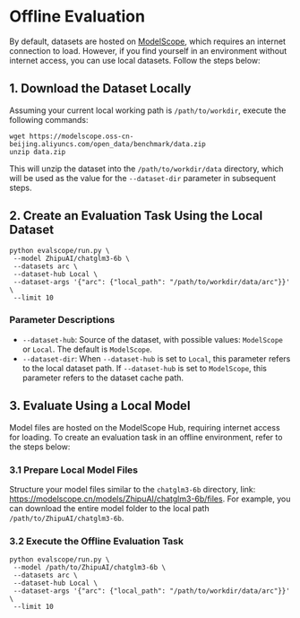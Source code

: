 # Offline Evaluation

By default, datasets are hosted on [ModelScope](https://modelscope.cn/datasets), which requires an internet connection to load. However, if you find yourself in an environment without internet access, you can use local datasets. Follow the steps below:

## 1. Download the Dataset Locally
Assuming your current local working path is `/path/to/workdir`, execute the following commands:
```shell
wget https://modelscope.oss-cn-beijing.aliyuncs.com/open_data/benchmark/data.zip
unzip data.zip
```
This will unzip the dataset into the `/path/to/workdir/data` directory, which will be used as the value for the `--dataset-dir` parameter in subsequent steps.

## 2. Create an Evaluation Task Using the Local Dataset
```shell
python evalscope/run.py \
 --model ZhipuAI/chatglm3-6b \
 --datasets arc \
 --dataset-hub Local \
 --dataset-args '{"arc": {"local_path": "/path/to/workdir/data/arc"}}' \
 --limit 10
```

### Parameter Descriptions
- `--dataset-hub`: Source of the dataset, with possible values: `ModelScope` or `Local`. The default is `ModelScope`.
- `--dataset-dir`: When `--dataset-hub` is set to `Local`, this parameter refers to the local dataset path. If `--dataset-hub` is set to `ModelScope`, this parameter refers to the dataset cache path.

## 3. Evaluate Using a Local Model
Model files are hosted on the ModelScope Hub, requiring internet access for loading. To create an evaluation task in an offline environment, refer to the steps below:

### 3.1 Prepare Local Model Files
Structure your model files similar to the `chatglm3-6b` directory, link: https://modelscope.cn/models/ZhipuAI/chatglm3-6b/files. For example, you can download the entire model folder to the local path `/path/to/ZhipuAI/chatglm3-6b`.

### 3.2 Execute the Offline Evaluation Task
```shell
python evalscope/run.py \
 --model /path/to/ZhipuAI/chatglm3-6b \
 --datasets arc \
 --dataset-hub Local \
 --dataset-args '{"arc": {"local_path": "/path/to/workdir/data/arc"}}' \
 --limit 10
```
